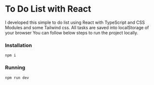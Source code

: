 # To Do List with React

I developed this simple to do list using React with TypeScript and CSS Modules and some Tailwind css.
All tasks are saved into localStorage of your browser
You can follow below steps to run the project locally.

### Installation
`npm i`

### Running
`npm run dev`
